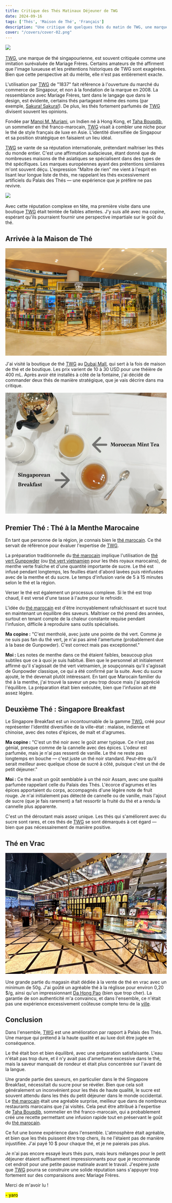 ```yaml
---
title: Critique des Thés Matinaux Déjeuner de TWG  
date: 2024-09-16  
tags: ['Thés', 'Maison de Thé', 'Français']  
description: "Une critique de quelques thés du matin de TWG, une marque de thé singapourienne renommée."
cover: "/covers/cover-02.png"
---
```


![](image-69.png)

[TWG](https://twgtea.com), une marque de thé singapourienne, est souvent critiquée comme une imitation surévaluée de Mariage Frères. Certains amateurs de thé affirment que l'image luxueuse et les prétentions historiques de TWG sont exagérées. Bien que cette perspective ait du mérite, elle n'est pas entièrement exacte.

L'utilisation par [TWG](https://twgtea.com) de "1837" fait référence à l'ouverture du marché du commerce de Singapour, et non à la fondation de la marque en 2008. La ressemblance avec Mariage Frères, tant dans le langage que dans le design, est évidente, certains thés partageant même des noms (par exemple, [Sakura! Sakura!](https://www.reddit.com/r/tea/comments/1bzsg3x/whos_copying_who_now/)). De plus, les thés fortement parfumés de [TWG](https://twgtea.com) divisent souvent les opinions.

Fondée par [Manoj M. Murjani](https://www.linkedin.com/in/manoj-m-murjani-5010b098?originalSubdomain=sg), un Indien né à Hong Kong, et [Taha Bouqdib](https://www.linkedin.com/in/taha-bouqdib-a60856a/), un sommelier en thé franco-marocain, [TWG](https://twgtea.com) visait à combler une niche pour le thé de style français de luxe en Asie. L'identité diversifiée de Singapour et sa position stratégique en faisaient un lieu idéal.

[TWG](https://twgtea.com) se vante de sa réputation internationale, prétendant maîtriser les thés du monde entier. C'est une affirmation audacieuse, étant donné que de nombreuses maisons de thé asiatiques se spécialisent dans des types de thé spécifiques. Les marques européennes ayant des prétentions similaires m'ont souvent déçu. L'expression "Maître de rien" me vient à l'esprit en lisant leur longue liste de thés, me rappelant les thés excessivement artificiels du Palais des Thés — une expérience que je préfère ne pas revivre.

![](image-72.png)

Avec cette réputation complexe en tête, ma première visite dans une boutique [TWG](https://twgtea.com) était teintée de faibles attentes. J'y suis allé avec ma copine, espérant qu'ils pourraient fournir une perspective impartiale sur le goût du thé.

## Arrivée à la Maison de Thé

![](image-71.png)

J'ai visité la boutique de thé [TWG](https://twgtea.com) au [Dubai Mall](https://fr.wikipedia.org/wiki/Dubai_Mall), qui sert à la fois de maison de thé et de boutique. Les prix varient de 10 à 30 USD pour une théière de 400 mL. Après avoir été installés à côté de la fontaine, j'ai décidé de commander deux thés de manière stratégique, que je vais décrire dans ma critique.

![](image-70.png)

## Premier Thé : Thé à la Menthe Marocaine

En tant que personne de la région, je connais bien le [thé marocain](https://blog.theteakitchen.com/tea-history-culture/the-history-of-moroccan-tea/). Ce thé servait de référence pour évaluer l'expertise de [TWG](https://twgtea.com).

La préparation traditionnelle du [thé marocain](https://blog.theteakitchen.com/tea-history-culture/the-history-of-moroccan-tea/) implique l'utilisation de [thé vert Gunpowder](https://fr.wikipedia.org/wiki/Th%C3%A9_Gunpowder) (ou [thé vert vietnamien](https://en.wikipedia.org/wiki/Vietnamese_tea) pour les thés royaux marocains), de menthe verte fraîche et d'une quantité importante de sucre. Le thé est infusé pendant longtemps, les feuilles étant d'abord lavées puis réinfusées avec de la menthe et du sucre. Le temps d'infusion varie de 5 à 15 minutes selon le thé et la région.

Verser le thé est également un processus complexe. Si le thé est trop chaud, il est versé d'une tasse à l'autre pour le refroidir.

L'idée du [thé marocain](https://blog.theteakitchen.com/tea-history-culture/the-history-of-moroccan-tea/) est d'être incroyablement rafraîchissant et sucré tout en maintenant un équilibre des saveurs. Maîtriser ce thé prend des années, surtout en tenant compte de la chaleur constante requise pendant l'infusion, difficile à reproduire sans outils spécialisés.

**Ma copine :** "C'est mentholé, avec juste une pointe de thé vert. Comme je ne suis pas fan du thé vert, je n'ai pas aimé l'amertume (probablement due à la base de Gunpowder). C'est correct mais pas exceptionnel."

**Moi :** Les notes de menthe dans ce thé étaient faibles, beaucoup plus subtiles que ce à quoi je suis habitué. Bien que le personnel ait initialement affirmé qu'il s'agissait de thé vert vietnamien, je soupçonnais qu'il s'agissait de Gunpowder classique, ce qui a été confirmé par la suite. Avec du sucre ajouté, le thé devenait plutôt intéressant. En tant que Marocain familier du thé à la menthe, j'ai trouvé la saveur un peu trop douce mais j'ai apprécié l'équilibre. La préparation était bien exécutée, bien que l'infusion ait été assez légère.

## Deuxième Thé : Singapore Breakfast

Le Singapore Breakfast est un incontournable de la gamme [TWG](https://twgtea.com), créé pour représenter l'identité diversifiée de la ville-état : malaise, indienne et chinoise, avec des notes d'épices, de malt et d'agrumes.

**Ma copine :** "C'est un thé noir avec le goût amer typique. Ce n'est pas génial, presque comme de la cannelle avec des épices. L'odeur est parfumée, mais je n'ai pas ressenti de vanille. Le thé ne reste pas longtemps en bouche — c'est juste un thé noir standard. Peut-être qu'il serait meilleur avec quelque chose de sucré à côté, puisque c'est un thé de petit déjeuner."

**Moi :** Ce thé avait un goût semblable à un thé noir Assam, avec une qualité parfumée rappelant celle du Palais des Thés. L'écorce d'agrumes et les épices apportaient du corps, accompagnés d'une légère note de fruit rouge. Je n'ai initialement pas détecté de cannelle ou de vanille, mais l'ajout de sucre (que je fais rarement) a fait ressortir la fruité du thé et a rendu la cannelle plus apparente.

C'est un thé déroutant mais assez unique. Les thés qui s'améliorent avec du sucre sont rares, et ces thés de [TWG](https://twgtea.com) se sont démarqués à cet égard — bien que pas nécessairement de manière positive.

## Thé en Vrac

![](1695612756_9f29504ca5bce12a3940.jpg)

Une grande partie du magasin était dédiée à la vente de thé en vrac avec un minimum de 50g. J'ai goûté un agréable thé à la réglisse pour environ 0,20 $/g, ainsi qu'un impressionnant [Da Hong Pao](https://fr.wikipedia.org/wiki/Da_Hong_Pao) (bien que trop cher). La garantie de son authenticité m'a convaincu, et dans l'ensemble, ce n'était pas une expérience excessivement coûteuse compte tenu de la [ville](https://fr.wikipedia.org/wiki/Duba%C3%AF).

## Conclusion

Dans l'ensemble, [TWG](https://twgtea.com) est une amélioration par rapport à Palais des Thés. Une marque qui prétend à la haute qualité et au luxe doit être jugée en conséquence.

Le thé était bon et bien équilibré, avec une préparation satisfaisante. L'eau n'était pas trop dure, et il n'y avait pas d'amertume excessive dans le thé, mais la saveur manquait de rondeur et était plus concentrée sur l'avant de la langue.

Une grande partie des saveurs, en particulier dans le thé Singapore Breakfast, nécessitait du sucre pour se révéler. Bien que cela soit généralement un inconvénient pour les thés de haute qualité, le sucre est souvent attendu dans les thés du petit déjeuner dans le monde occidental. Le [thé marocain](https://blog.theteakitchen.com/tea-history-culture/the-history-of-moroccan-tea/) était une agréable surprise, meilleur que dans de nombreux restaurants marocains que j'ai visités. Cela peut être attribué à l'expertise de [Taha Bouqdib](https://www.linkedin.com/in/taha-bouqdib-a60856a/), sommelier en thé franco-marocain, qui a probablement créé une recette permettant une infusion rapide tout en préservant le goût du [thé marocain](https://blog.theteakitchen.com/tea-history-culture/the-history-of-moroccan-tea/).

Ce fut une bonne expérience dans l'ensemble. L'atmosphère était agréable, et bien que les thés puissent être trop chers, ils ne l'étaient pas de manière injustifiée. J'ai payé 10 $ pour chaque thé, et je ne paierais pas plus.

Je n'ai pas encore essayé leurs thés purs, mais leurs mélanges pour le petit déjeuner étaient suffisamment impressionnants pour que je recommande cet endroit pour une petite pause matinale avant le travail. J'espère juste que [TWG](https://twgtea.com) pourra se construire une solide réputation sans s'appuyer trop fortement sur des comparaisons avec Mariage Frères.

Merci de m'avoir lu !

<mark>- yaro</mark>
